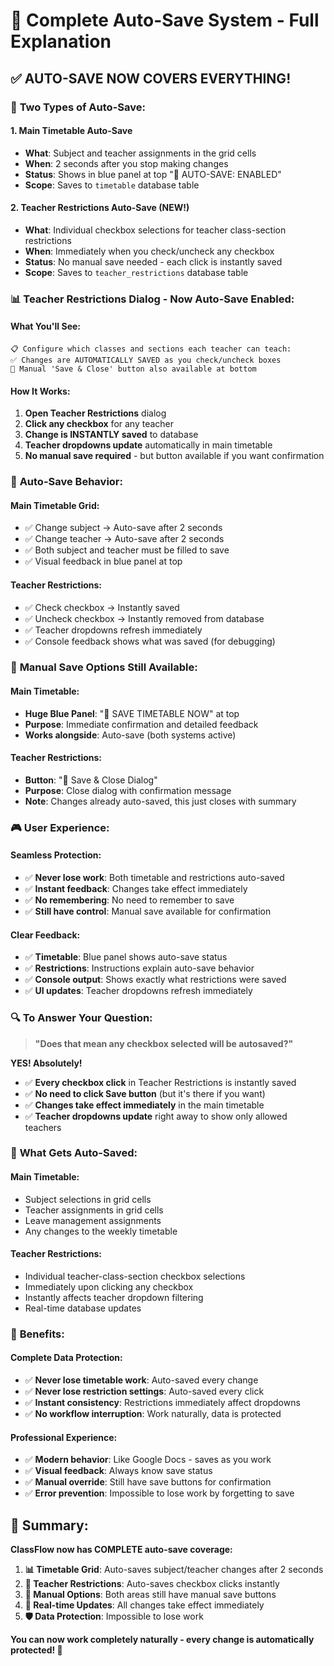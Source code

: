 # 🔄 Complete Auto-Save System - Full Explanation

## ✅ **AUTO-SAVE NOW COVERS EVERYTHING!**

### 🎯 **Two Types of Auto-Save:**

#### 1. **Main Timetable Auto-Save**
- **What**: Subject and teacher assignments in the grid cells
- **When**: 2 seconds after you stop making changes
- **Status**: Shows in blue panel at top "🔄 AUTO-SAVE: ENABLED"
- **Scope**: Saves to `timetable` database table

#### 2. **Teacher Restrictions Auto-Save (NEW!)**
- **What**: Individual checkbox selections for teacher class-section restrictions
- **When**: Immediately when you check/uncheck any checkbox
- **Status**: No manual save needed - each click is instantly saved
- **Scope**: Saves to `teacher_restrictions` database table

### 📊 **Teacher Restrictions Dialog - Now Auto-Save Enabled:**

#### **What You'll See:**
```
📋 Configure which classes and sections each teacher can teach:
✅ Changes are AUTOMATICALLY SAVED as you check/uncheck boxes
💾 Manual 'Save & Close' button also available at bottom
```

#### **How It Works:**
1. **Open Teacher Restrictions** dialog
2. **Click any checkbox** for any teacher
3. **Change is INSTANTLY saved** to database
4. **Teacher dropdowns update** automatically in main timetable
5. **No manual save required** - but button available if you want confirmation

### 🔄 **Auto-Save Behavior:**

#### **Main Timetable Grid:**
- ✅ Change subject → Auto-save after 2 seconds
- ✅ Change teacher → Auto-save after 2 seconds  
- ✅ Both subject and teacher must be filled to save
- ✅ Visual feedback in blue panel at top

#### **Teacher Restrictions:**
- ✅ Check checkbox → Instantly saved
- ✅ Uncheck checkbox → Instantly removed from database
- ✅ Teacher dropdowns refresh immediately
- ✅ Console feedback shows what was saved (for debugging)

### 💾 **Manual Save Options Still Available:**

#### **Main Timetable:**
- **Huge Blue Panel**: "💾 SAVE TIMETABLE NOW" at top
- **Purpose**: Immediate confirmation and detailed feedback
- **Works alongside**: Auto-save (both systems active)

#### **Teacher Restrictions:**
- **Button**: "💾 Save & Close Dialog" 
- **Purpose**: Close dialog with confirmation message
- **Note**: Changes already auto-saved, this just closes with summary

### 🎮 **User Experience:**

#### **Seamless Protection:**
- ✅ **Never lose work**: Both timetable and restrictions auto-saved
- ✅ **Instant feedback**: Changes take effect immediately
- ✅ **No remembering**: No need to remember to save
- ✅ **Still have control**: Manual save available for confirmation

#### **Clear Feedback:**
- ✅ **Timetable**: Blue panel shows auto-save status
- ✅ **Restrictions**: Instructions explain auto-save behavior
- ✅ **Console output**: Shows exactly what restrictions were saved
- ✅ **UI updates**: Teacher dropdowns refresh immediately

### 🔍 **To Answer Your Question:**

> **"Does that mean any checkbox selected will be autosaved?"**

**YES! Absolutely!** 

- ✅ **Every checkbox click** in Teacher Restrictions is instantly saved
- ✅ **No need to click Save button** (but it's there if you want)
- ✅ **Changes take effect immediately** in the main timetable
- ✅ **Teacher dropdowns update** right away to show only allowed teachers

### 📝 **What Gets Auto-Saved:**

#### **Main Timetable:**
- Subject selections in grid cells
- Teacher assignments in grid cells
- Leave management assignments
- Any changes to the weekly timetable

#### **Teacher Restrictions:**
- Individual teacher-class-section checkbox selections
- Immediately upon clicking any checkbox
- Instantly affects teacher dropdown filtering
- Real-time database updates

### 🚀 **Benefits:**

#### **Complete Data Protection:**
- ✅ **Never lose timetable work**: Auto-saved every change
- ✅ **Never lose restriction settings**: Auto-saved every click
- ✅ **Instant consistency**: Restrictions immediately affect dropdowns
- ✅ **No workflow interruption**: Work naturally, data is protected

#### **Professional Experience:**
- ✅ **Modern behavior**: Like Google Docs - saves as you work
- ✅ **Visual feedback**: Always know save status
- ✅ **Manual override**: Still have save buttons for confirmation
- ✅ **Error prevention**: Impossible to lose work by forgetting to save

## 🎯 **Summary:**

**ClassFlow now has COMPLETE auto-save coverage:**

1. **📊 Timetable Grid**: Auto-saves subject/teacher changes after 2 seconds
2. **🎯 Teacher Restrictions**: Auto-saves checkbox clicks instantly
3. **💾 Manual Options**: Both areas still have manual save buttons
4. **🔄 Real-time Updates**: All changes take effect immediately
5. **🛡️ Data Protection**: Impossible to lose work

**You can now work completely naturally - every change is automatically protected! 🎉**
